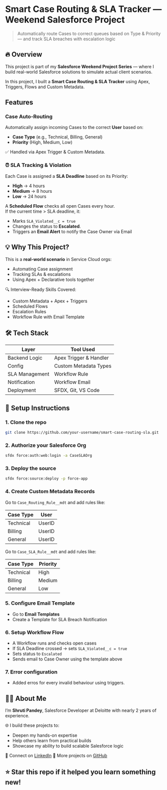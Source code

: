 # Smart Case Routing & SLA Tracker — Weekend Salesforce Project

> Automatically route Cases to correct queues based on Type & Priority — and track SLA breaches with escalation logic


## 🔥 Overview

This project is part of my **Salesforce Weekend Project Series** — where I build real-world Salesforce solutions to simulate actual client scenarios.

In this project, I built a **Smart Case Routing & SLA Tracker** using Apex, Triggers, Flows and Custom Metadata.


##  Features

###  Case Auto-Routing  
Automatically assign incoming Cases to the correct **User** based on:
- **Case Type** (e.g., Technical, Billing, General)
- **Priority** (High, Medium, Low)

✅ Handled via Apex Trigger & Custom Metadata.


### ⏰ SLA Tracking & Violation  
Each Case is assigned a **SLA Deadline** based on its Priority:
- **High** → 4 hours  
- **Medium** → 8 hours  
- **Low** → 24 hours  

A **Scheduled Flow** checks all open Cases every hour.  
If the current time > SLA deadline, it:
- Marks `SLA_Violated__c = true`
- Changes the status to **Escalated**.
- Triggers an **Email Alert** to notify the Case Owner via Email


## 💡 Why This Project?

This is a **real-world scenario** in Service Cloud orgs:
- Automating Case assignment
- Tracking SLAs & escalations
- Using Apex + Declarative tools together

🔍 Interview-Ready Skills Covered:
- Custom Metadata + Apex + Triggers  
- Scheduled Flows  
- Escalation Rules  
- Workflow Rule with Email Template


## 🛠️ Tech Stack

| Layer | Tool Used |
|-------|-----------|
| Backend Logic | Apex Trigger & Handler |
| Config | Custom Metadata Types |
| SLA Management | Workflow Rule |
| Notification | Workflow Email |
| Deployment | SFDX, Git, VS Code |


## 🚀 Setup Instructions

### 1. Clone the repo
```bash
git clone https://github.com/your-username/smart-case-routing-sla.git
````

### 2. Authorize your Salesforce Org

```bash
sfdx force:auth:web:login -a CaseSLAOrg
```

### 3. Deploy the source

```bash
sfdx force:source:deploy -p force-app
```

### 4. Create Custom Metadata Records

Go to `Case_Routing_Rule__mdt` and add rules like:

| Case Type |  User |
| --------- |  ----------------- |
| Technical |  UserID |
| Billing | UserID |
| General | UserID |


Go to `Case_SLA_Rule__mdt` and add rules like:

| Case Type | Priority |
| --------- | -------- | 
| Technical | High | 
| Billing | Medium | 
| General | Low |

### 5. Configure Email Template

* Go to **Email Templates**
* Create a Template for SLA Breach Notification

### 6. Setup Workflow Flow

* A Workflow runs and checks open cases
* If SLA Deadline crossed → sets `SLA_Violated__c = true`
* Sets status to `Escalated`
* Sends email to Case Owner using the template above

### 7. Error configuration
* Added erros for every invalid behaviour using triggers.


## 👩‍💻 About Me

I’m **Shruti Pandey**, Salesforce Developer at Deloitte with nearly 2 years of experience.

🌐 I build these projects to:

* Deepen my hands-on expertise
* Help others learn from practical builds
* Showcase my ability to build scalable Salesforce logic

💼 Connect on [LinkedIn](https://www.linkedin.com/in/shruti-pandey16)
📁 More projects on [GitHub](https://github.com/pandeyshruti-CuriousKoala?tab=repositories)


## ⭐ Star this repo if it helped you learn something new!
